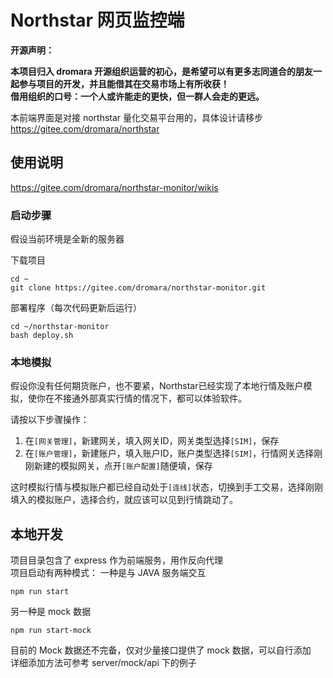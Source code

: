 # Northstar 网页监控端

**开源声明：**

**本项目归入 dromara 开源组织运营的初心，是希望可以有更多志同道合的朋友一起参与项目的开发，并且能借其在交易市场上有所收获！**  
**借用组织的口号：一个人或许能走的更快，但一群人会走的更远。**

本前端界面是对接 northstar 量化交易平台用的，具体设计请移步  
https://gitee.com/dromara/northstar

## 使用说明

https://gitee.com/dromara/northstar-monitor/wikis

### 启动步骤

假设当前环境是全新的服务器

下载项目

```
cd ~
git clone https://gitee.com/dromara/northstar-monitor.git
```

部署程序（每次代码更新后运行）

```
cd ~/northstar-monitor
bash deploy.sh
```

### 本地模拟
假设你没有任何期货账户，也不要紧，Northstar已经实现了本地行情及账户模拟，使你在不接通外部真实行情的情况下，都可以体验软件。  

请按以下步骤操作：
1. 在`[网关管理]`，新建网关，填入网关ID，网关类型选择`[SIM]`，保存
2. 在`[账户管理]`，新建账户，填入账户ID，账户类型选择`[SIM]`，行情网关选择刚刚新建的模拟网关，点开`[账户配置]`随便填，保存

这时模拟行情与模拟账户都已经自动处于`[连线]`状态，切换到手工交易，选择刚刚填入的模拟账户，选择合约，就应该可以见到行情跳动了。  



## 本地开发

项目目录包含了 express 作为前端服务，用作反向代理  
项目启动有两种模式：
一种是与 JAVA 服务端交互

```
npm run start
```

另一种是 mock 数据

```
npm run start-mock
```

目前的 Mock 数据还不完备，仅对少量接口提供了 mock 数据，可以自行添加  
详细添加方法可参考 server/mock/api 下的例子
